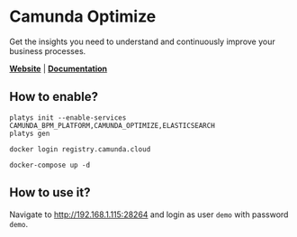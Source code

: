 # Camunda Optimize

Get the insights you need to understand and continuously improve your business processes.

**[Website](https://camunda.com/products/camunda-platform/optimize/)** | **[Documentation](https://docs.camunda.org/optimize/latest/)** 

## How to enable?

```
platys init --enable-services CAMUNDA_BPM_PLATFORM,CAMUNDA_OPTIMIZE,ELASTICSEARCH
platys gen
```

```
docker login registry.camunda.cloud

docker-compose up -d
```

## How to use it?

Navigate to <http://192.168.1.115:28264> and login as user `demo` with password `demo`.


